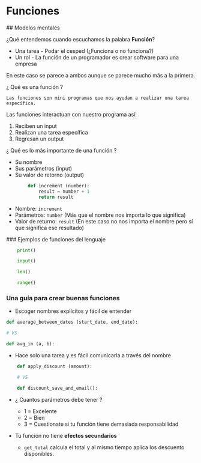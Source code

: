# Funciones

## Modelos mentales

¿Qué entendemos cuando escuchamos la palabra **Función**?

* Una tarea - Podar el cesped (¿Funciona o no funciona?)
* Un rol - La función de un programador es crear software para una empresa

En este caso se parece a ambos aunque se parece mucho más a la primera.

¿ Qué es una función ?

```
Las funciones son mini programas que nos ayudan a realizar una tarea específica.
```

Las funciones interactuan con nuestro programa así:

1. Reciben un input
2. Realizan una tarea específica
3. Regresan un output

¿ Qué es lo más importante de una función ?

* Su nombre
* Sus parámetros (input)
* Su valor de retorno (output)

```python
		def increment (number):
			result = number + 1
			return result
```

* Nombre: `increment`
* Parámetros: `number` (Más que el nombre nos importa lo que significa)
* Valor de returno: `result` (En este caso no nos importa el nombre pero sí que significa ese resultado)

### Ejemplos de funciones del lenguaje

```python
	print()

	input()

	len()

	range()
```

### Una guía para crear buenas funciones

* Escoger nombres explícitos y fácil de entender

```python
def average_between_dates (start_date, end_date):

# VS

def avg_in (a, b):
```

* Hace solo una tarea y es fácil comunicarla a través del nombre

```python
	def apply_discount (amount):

	# VS

	def discount_save_and_email():
```

* ¿ Cuantos parámetros debe tener ?

	* 1 = Excelente
	* 2 = Bien
	* 3 = Cuestionate si tu función tiene demasiada responsabilidad

* Tu función no tiene **efectos secundarios**

	* `get_total` calcula el total y al mismo tiempo aplica los descuento disponibles.
